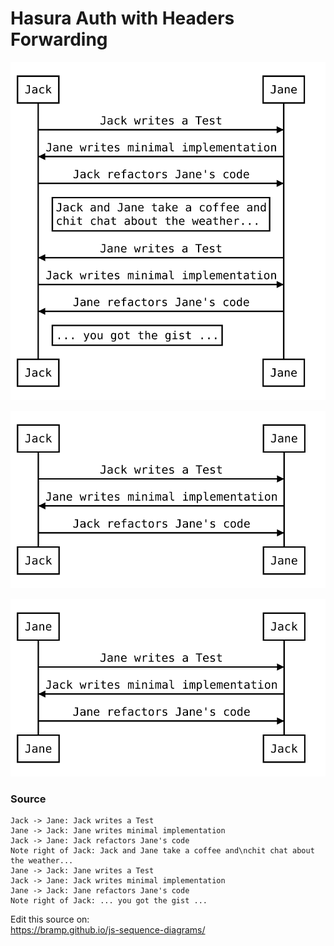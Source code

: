 # Hasura Auth with Headers Forwarding

![tdd-session-in-pair-programming](./tdd-session-in-pair-programming.svg)

![tdd-session-in-pair-programming-jack](./tdd-session-in-pair-programming-jack.svg)

![tdd-session-in-pair-programming-jane](./tdd-session-in-pair-programming-jane.svg)

### Source

```
Jack -> Jane: Jack writes a Test
Jane -> Jack: Jane writes minimal implementation
Jack -> Jane: Jack refactors Jane's code
Note right of Jack: Jack and Jane take a coffee and\nchit chat about the weather...
Jane -> Jack: Jane writes a Test
Jack -> Jane: Jack writes minimal implementation
Jane -> Jack: Jane refactors Jane's code
Note right of Jack: ... you got the gist ...
```

Edit this source on:  
https://bramp.github.io/js-sequence-diagrams/
